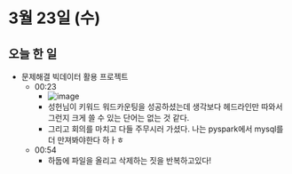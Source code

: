 # 3월 23일 (수)

## 오늘 한 일

* 문제해결 빅데이터 활용 프로젝트
  * 00:23
    * ![image](https://user-images.githubusercontent.com/75322297/159517202-c892cb39-cb9b-46b4-8d49-160dfada4bf2.png)
    * 성헌님이 키워드 워드카운팅을 성공하셨는데 생각보다 헤드라인만 따와서그런지 크게 쓸 수 있는 단어는 없는 것 같다.
    * 그리고 회의를 마치고 다들 주무시러 가셨다. 나는 pyspark에서 mysql를 더 만져봐야한다 하ㅏㅎ
  * 00:54
    * 하둡에 파일을 올리고 삭제하는 짓을 반복하고있다!